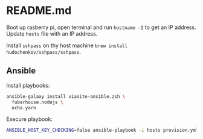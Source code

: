 # README.md

Boot up rasberry pi, open terminal and run `hostname -I`
to get an IP address. Update `hosts` file with an IP address.

Install `sshpass` on thу host machine `brew install hudochenkov/sshpass/sshpass`.

## Ansible

Install playbooks:

```sh
ansible-galaxy install viasite-ansible.zsh \
  fubarhouse.nodejs \
  ocha.yarn
```

Execure playbook:

```sh
ANSIBLE_HOST_KEY_CHECKING=false ansible-playbook -i hosts provision.yml
```
